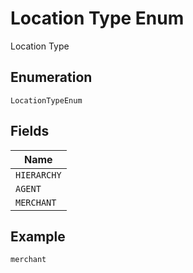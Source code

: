 
# Location Type Enum

Location Type

## Enumeration

`LocationTypeEnum`

## Fields

| Name |
|  --- |
| `HIERARCHY` |
| `AGENT` |
| `MERCHANT` |

## Example

```
merchant
```

